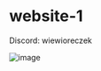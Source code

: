 # website-1
Discord: wiewioreczek

![image](https://github.com/user-attachments/assets/53cfbaa1-def3-448f-98d9-dc7912c6b7b6)

